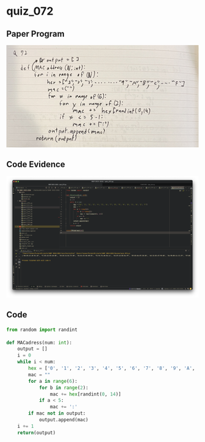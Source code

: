 # quiz_072

## Paper Program
![](https://github.com/Verlonskg/IB_G12/blob/main/Files/quizzes/quiz_072.jpg)


## Code Evidence
![](https://github.com/Verlonskg/IB_G12/blob/main/Files/quizzes/quiz_072_test.jpg)

## Code

```.py
from random import randint

def MACadress(num: int):
    output = []
    i = 0
    while i < num:
        hex = ['0', '1', '2', '3', '4', '5', '6', '7', '8', '9', 'A', 'B', 'C', 'D', 'E', 'F']
        mac = ""
        for a in range(6):
            for b in range(2):
                mac += hex[randint(0, 14)]
            if a < 5:
                mac += ':'
        if mac not in output:
            output.append(mac)
    i += 1
    return(output)
```
